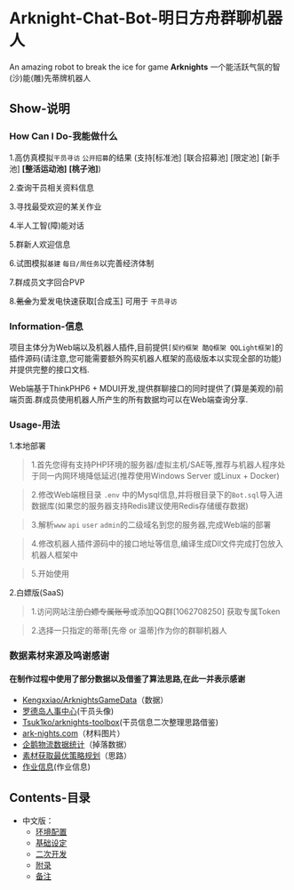 # Arknight-Chat-Bot-明日方舟群聊机器人
  An amazing robot to break the ice for game **Arknights** 
  一个能活跃气氛的智(沙)能(雕)先蒂牌机器人
  
## Show-说明
### How Can I Do-我能做什么
  1.高仿真模拟`干员寻访` `公开招募`的结果 (支持[标准池] [联合招募池] [限定池] [新手池] **[整活运动池]** **[桃子池]**)

  2.查询干员相关资料信息

  3.寻找最受欢迎的某关作业

  4.半人工智(障)能对话
  
  5.群新人欢迎信息
  
  6.试图模拟`基建` `每日/周任务`以完善经济体制
  
  7.群成员文字回合PVP
  
  8.~~氪金~~为爱发电快速获取[合成玉] 可用于 `干员寻访`
### Information-信息
  项目主体分为Web端以及机器人插件,目前提供`[契约框架 酷Q框架 QQLight框架]`的插件源码(请注意,您可能需要额外购买机器人框架的高级版本以实现全部的功能)并提供完整的接口文档.

  Web端基于ThinkPHP6 + MDUI开发,提供群聊接口的同时提供了(算是美观的)前端页面.群成员使用机器人所产生的所有数据均可以在Web端查询分享.
### Usage-用法
  1.本地部署
  
  >1.首先您得有支持PHP环境的服务器/虚拟主机/SAE等,推荐与机器人程序处于同一内网环境降低延迟(推荐使用Windows Server 或Linux + Docker)
    
  >2.修改Web端根目录 `.env` 中的Mysql信息,并将根目录下的`Bot.sql`导入进数据库(如果您的服务器支持Redis建议使用Redis存储缓存数据)
    
  >3.解析`www` `api` `user` `admin`的二级域名到您的服务器,完成Web端的部署
   
  >4.修改机器人插件源码中的接口地址等信息,编译生成Dll文件完成打包放入机器人框架中
   
  >5.开始使用
   
  2.白嫖版(SaaS)
  
  >1.访问网站注册~~白嫖专属账号~~或添加QQ群[1062708250] 获取专属Token
   
  >2.选择一只指定的蒂蒂[先帝 or 温蒂]作为你的群聊机器人
### 数据素材来源及鸣谢感谢
  #### 在制作过程中使用了部分数据以及借鉴了算法思路,在此一并表示感谢
  
  - [Kengxxiao/ArknightsGameData](https://github.com/Kengxxiao/ArknightsGameData)（数据）
  - [罗德岛人事中心](https://amiya.xyz/)(干员头像)
  - [Tsuk1ko/arknights-toolbox](https://github.com/Tsuk1ko/arknights-toolbox)(干员信息二次整理思路借鉴)
  - [ark-nights.com](https://github.com/Houdou/arkgraph)（材料图片）
  - [企鹅物流数据统计](https://penguin-stats.io/)（掉落数据）
  - [素材获取最优策略规划](https://bbs.nga.cn/read.php?tid=17507710)（思路）
  - [作业信息](https://www.bigfun.cn/post/14680)(作业信息)
## Contents-目录
* 中文版：
	* [环境配置](#环境配置-中文)  
	* [基础设定](#基础设定-中文)
	* [二次开发](#二次开发-中文)
	* [附录](#附录-中文)
	* [备注](#备注-中文)

